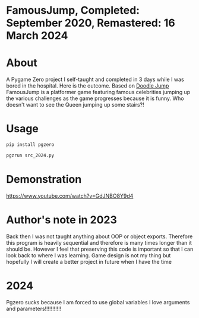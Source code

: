 # FamousJump, Completed: September 2020, Remastered: 16 March 2024

# About
A Pygame Zero project I self-taught and completed in 3 days while I was bored in the hospital. Here is the outcome.
Based on [Doodle Jump](https://en.wikipedia.org/wiki/Doodle_Jump) FamousJump is a platformer game featuring famous celebrities jumping up the various challenges as the game progresses because it is funny. Who doesn't want to see the Queen jumping up some stairs?!

# Usage 
```bash
pip install pgzero
```
```bash
pgzrun src_2024.py
```

# Demonstration
https://www.youtube.com/watch?v=GdJNBO8Y9d4

# Author's note in 2023
Back then I was not taught anything about OOP or object exports. Therefore this program is heavily sequential and therefore is many times longer than it should be. However I feel that preserving this code is important so that I can look back to where I was learning. 
Game design is not my thing but hopefully I will create a better project in future when I have the time

# 2024 
Pgzero sucks because I am forced to use global variables
I love arguments and parameters!!!!!!!!!!!